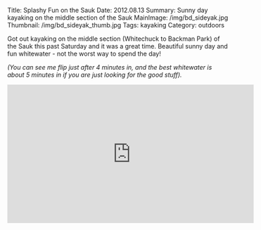 Title: Splashy Fun on the Sauk
Date: 2012.08.13
Summary: Sunny day kayaking on the middle section of the Sauk
MainImage: /img/bd_sideyak.jpg
Thumbnail: /img/bd_sideyak_thumb.jpg
Tags: kayaking
Category: outdoors

Got out kayaking on the middle section (Whitechuck to Backman Park) of the Sauk this past Saturday and it was a great time. Beautiful sunny day and fun whitewater - not the worst way to spend the day!

*(You can see me flip just after 4 minutes in, and the best whitewater is about 5 minutes in if you are just looking for the good stuff).*

<p>
<iframe width="560" height="315" src="https://www.youtube.com/embed/7Y8daLTuXfQ?rel=0" frameborder="0" allow="accelerometer; autoplay; encrypted-media; gyroscope; picture-in-picture" allowfullscreen></iframe>
</p>
